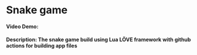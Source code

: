 # Snake game
#### Video Demo:  [<YouTube demo video>](https://www.youtube.com/watch?v=LjSjvvB92Ic)
#### Description: The snake game build using Lua LÖVE framework with github actions for building app files
